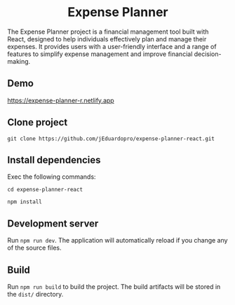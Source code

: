 <h1 align='center'>Expense Planner</h1>

The Expense Planner project is a financial management tool built with React, designed to help individuals effectively plan and manage their expenses. It provides users with a user-friendly interface and a range of features to simplify expense management and improve financial decision-making.

## Demo
https://expense-planner-r.netlify.app

## Clone project
```
git clone https://github.com/jEduardopro/expense-planner-react.git
```

## Install dependencies
Exec the following commands:
```
cd expense-planner-react
```
```
npm install
```

## Development server

Run `npm run dev`. The application will automatically reload if you change any of the source files.


## Build

Run `npm run build` to build the project. The build artifacts will be stored in the `dist/` directory.

